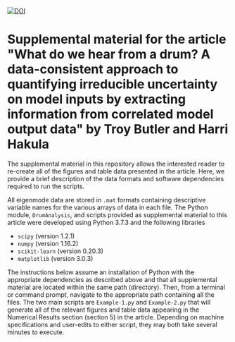 [![DOI](https://zenodo.org/badge/274504322.svg)](https://zenodo.org/badge/latestdoi/274504322)

# Supplemental material for the article "What do we hear from a drum? A data-consistent approach to quantifying irreducible uncertainty on model inputs by extracting information from correlated model output data" by Troy Butler and Harri Hakula

The supplemental material in this repository allows the interested reader to re-create all of the figures and table data presented in the article.
Here, we provide a brief description of the data formats and software dependencies required to run the scripts.

All eigenmode data are stored in `.mat` formats containing descriptive variable names for the various arrays of data in each file.
The Python module, `DrumAnalysis`, and scripts provided as supplemental material to this article were developed using Python 3.7.3 and the following libraries

- `scipy` (version 1.2.1)
- `numpy` (version 1.16.2)
- `scikit-learn` (version 0.20.3)
- `matplotlib` (version 3.0.3)

The instructions below assume an installation of Python with the appropriate dependencies as described above and that all supplemental material are located within the same path (directory).
Then, from a terminal or command prompt, navigate to the appropriate path containing all the files.
The two main scripts are `Example-1.py` and `Example-2.py` that will generate all of the relevant figures and table data appearing in the Numerical Results section (section 5) in the article.
Depending on machine specifications and user-edits to either script, they may both take several minutes to execute. 

